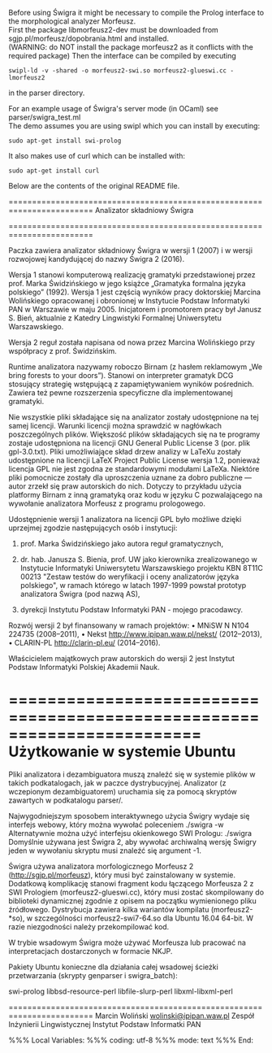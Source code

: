 Before using Świgra it might be necessary to compile the Prolog interface to the morphological analyzer Morfeusz.  
First the package libmorfeusz2-dev must be downloaded from sgjp.pl/morfeusz/dopobrania.html and installed.  
(WARNING: do NOT install the package morfeusz2 as it conflicts with the required package)
Then the interface can be compiled by executing

    swipl-ld -v -shared -o morfeusz2-swi.so morfeusz2-glueswi.cc -lmorfeusz2  
in the parser directory.

For an example usage of Świgra's server mode (in OCaml) see parser/swigra_test.ml  
The demo assumes you are using swipl which you can install by executing:

    sudo apt-get install swi-prolog  
It also makes use of curl which can be installed with:

    sudo apt-get install curl

Below are the contents of the original README file.

========================================================================
Analizator składniowy Świgra

========================================================================

Paczka zawiera analizator składniowy Świgra w wersji 1 (2007) i w wersji
rozwojowej kandydującej do nazwy Świgra 2 (2016).

Wersja 1 stanowi komputerową realizację gramatyki przedstawionej przez
prof. Marka Świdzińskiego w jego książce „Gramatyka formalna języka
polskiego” (1992).  Wersja 1 jest częścią wyników pracy doktorskiej
Marcina Wolińskiego opracowanej i obronionej w Instytucie Podstaw
Informatyki PAN w Warszawie w maju 2005. Inicjatorem i promotorem
pracy był Janusz S. Bień, aktualnie z Katedry Lingwistyki Formalnej
Uniwersytetu Warszawskiego.

Wersja 2 reguł została napisana od nowa przez Marcina Wolińskiego przy
współpracy z prof. Świdzińskim.

Runtime analizatora nazywamy roboczo Birnam (z hasłem reklamowym „We
bring forests to your doors”).  Stanowi on interpreter gramatyk DCG
stosujący strategię wstępującą z zapamiętywaniem wyników pośrednich.
Zawiera też pewne rozszerzenia specyficzne dla implementowanej
gramatyki.

Nie wszystkie pliki składające się na analizator zostały udostępnione
na tej samej licencji.  Warunki licencji można sprawdzić w nagłówkach
poszczególnych plików.  Większość plików składających się na te
programy zostaje udostępniona na licencji GNU General Public License 3
(por. plik gpl-3.0.txt).  Pliki umożliwiające skład drzew analizy w
LaTeXu zostały udostępnione na licencji LaTeX Project Public License
wersja 1.2, ponieważ licencja GPL nie jest zgodna ze standardowymi
modułami LaTeXa.  Niektóre pliki pomocnicze zostały dla uproszczenia
uznane za dobro publiczne — autor zrzekł się praw autorskich do nich.
Dotyczy to przykładu użycia platformy Birnam z inną gramatyką oraz
kodu w języku C pozwalającego na wywołanie analizatora Morfeusz z
programu prologowego.

Udostępnienie wersji 1 analizatora na licencji GPL było możliwe dzięki
uprzejmej zgodzie następujących osób i instytucji:

1. prof. Marka Świdzińskiego jako autora reguł gramatycznych,

2. dr. hab. Janusza S. Bienia, prof. UW jako kierownika zrealizowanego
   w Instytucie Informatyki Uniwersytetu Warszawskiego projektu KBN
   8T11C 00213 "Zestaw testów do weryfikacji i oceny analizatorów
   języka polskiego", w ramach którego w latach 1997-1999 powstał
   prototyp analizatora Świgra (pod nazwą AS),

3. dyrekcji Instytutu Podstaw Informatyki PAN - mojego pracodawcy.

Rozwój wersji 2 był finansowany w ramach projektów:
• MNiSW N N104 224735 (2008–2011),
• Nekst http://www.ipipan.waw.pl/nekst/ (2012–2013),
• CLARIN-PL http://clarin-pl.eu/ (2014–2016).

Właścicielem majątkowych praw autorskich do wersji 2 jest Instytut
Podstaw Informatyki Polskiej Akademii Nauk.

========================================================================
Użytkowanie w systemie Ubuntu
========================================================================

Pliki analizatora i dezambiguatora muszą znaleźć się w systemie plików
w takich podkatalogach, jak w paczce dystrybucyjnej.  Analizator (z
wczepionym dezambiguatorem) uruchamia się za pomocą skryptów zawartych
w podkatalogu parser/.

Najwygodniejszym sposobem interaktywnego użycia Świgry wydaje się
interfejs webowy, który można wywołać poleceniem
	  ./swigra -w
Alternatywnie można użyć interfejsu okienkowego SWI Prologu:
	  ./swigra
Domyślnie używana jest Świgra 2, aby wywołać archiwalną wersję Świgry
jeden w wywołaniu skryptu musi znaleźć się argument -1.

Świgra używa analizatora morfologicznego Morfeusz 2
(http://sgjp.pl/morfeusz), który musi być zainstalowany w systemie.
Dodatkową komplikację stanowi fragment kodu łączącego Morfeusza 2 z
SWI Prologiem (morfeusz2-glueswi.cc), który musi zostać skompilowany
do biblioteki dynamicznej zgodnie z opisem na początku wymienionego
pliku źródłowego.  Dystrybucja zawiera kilka wariantów kompilatu
(morfeusz2-*so), w szczególności morfeusz2-swi7-64.so dla Ubuntu 16.04
64-bit.  W razie niezgodności należy przekompilować kod.

W trybie wsadowym Świgra może używać Morfeusza lub pracować na
interpretacjach dostarczonych w formacie NKJP.

Pakiety Ubuntu konieczne dla działania całej wsadowej ścieżki
przetwarzania (skrypty genparser i swigra_batch):

swi-prolog
libbsd-resource-perl
libfile-slurp-perl
libxml-libxml-perl



========================================================================
Marcin Woliński                                 <wolinski@ipipan.waw.pl>
Zespół Inżynierii Lingwistycznej
Instytut Podstaw Informatki PAN

%%% Local Variables: 
%%% coding: utf-8
%%% mode: text
%%% End: 
